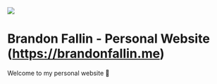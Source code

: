<img src="{{ '/assets/images/twitter-card.webp' | relative_url }}">

# Brandon Fallin - Personal Website (https://brandonfallin.me)

Welcome to my personal website 🚀
